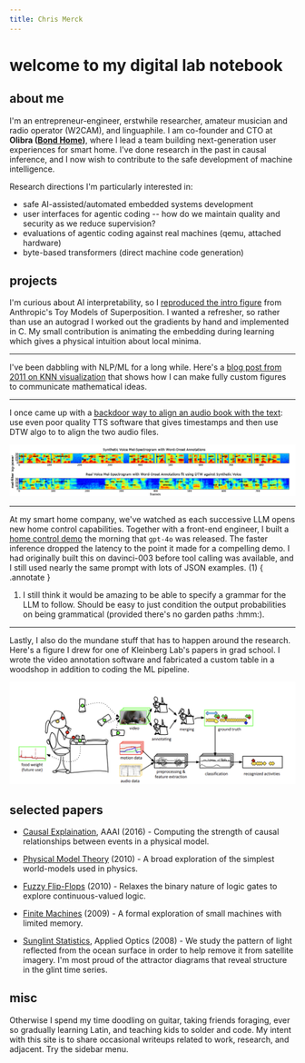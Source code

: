 ```yaml
---
title: Chris Merck
---
```


# welcome to my digital lab notebook

## about me

I'm an entrepreneur-engineer, erstwhile researcher, amateur musician and radio operator (W2CAM), and linguaphile. I am co-founder and CTO at **Olibra ([Bond Home](https://bondhome.io))**, where I lead a team building next-generation user experiences for smart home. I've done research in the past in causal inference, and I now wish to contribute to the safe development of machine intelligence.

Research directions I'm particularly interested in:

 - safe AI-assisted/automated embedded systems development
 - user interfaces for agentic coding -- how do we maintain quality and security as we reduce supervision?
 - evaluations of agentic coding against real machines (qemu, attached hardware)
 - byte-based transformers (direct machine code generation)

## projects

I'm curious about AI interpretability, so I [reproduced the intro figure](blog/2025/05/14/demonstrating-superposition/)
 from Anthropic's Toy Models of Superposition. I wanted a refresher, so rather than use an autograd I worked out the gradients by hand and implemented in C. My small contribution is animating the embedding during learning which gives a physical intuition about local minima.

---

I've been dabbling with NLP/ML for a long while. Here's a [blog post from 2011 on KNN visualization](https://quasiphysics.wordpress.com/2011/12/13/visualizing-k-nearest-neighbor-regression/) that shows how I can make fully custom figures to communicate mathematical ideas.

---

I once came up with a [backdoor way to align an audio book with the text](https://quasiphysics.wordpress.com/2013/08/08/speech-transcript-alignment/): use even poor quality TTS software that gives timestamps and then use DTW algo to to align the two audio files.

![aligned-spectrograms](assets/aligned-spectrograms.png)

---

At my smart home company, we've watched as each successive LLM opens new home control capabilities. 
Together with a front-end engineer, I built a [home control demo](https://www.youtube.com/watch?v=F_rlwDuOiXU) the morning that `gpt-4o` was released.
The faster inference dropped the latency to the point it made for a compelling demo. I had originally built this on davinci-003 before tool calling was available, and I still used nearly the same prompt with lots of JSON examples. (1) 
{ .annotate }

1. I still think it would be amazing to be able to specify a grammar for the LLM to follow. Should be easy to just condition the output probabilities on being grammatical (provided there's no garden paths :hmm:).

---

Lastly, I also do the mundane stuff that has to happen around the research. Here's a figure I drew for one of Kleinberg Lab's papers in grad school. I wrote the video annotation software and fabricated a custom table in a woodshop in addition to coding the ML pipeline.

![Kleinberg Lab](assets/pipeline.png)


## selected papers

- [Causal Explaination](https://github.com/chrismerck/chrismerck.github.io/raw/refs/heads/main/docs/assets/aaai-2016-merck.pdf), AAAI (2016) - Computing the strength of causal relationships between events in a physical model.

- [Physical Model Theory](https://github.com/chrismerck/chrismerck.github.io/raw/refs/heads/main/docs/assets/Merck-Physical_Model_Theory-2010.pdf) (2010) - A broad exploration of the simplest world-models used in physics.

- [Fuzzy Flip-Flops](https://github.com/chrismerck/chrismerck.github.io/raw/refs/heads/main/docs/assets/fuzzy-flip-flop.pdf) (2010) - Relaxes the binary nature of logic gates to explore continuous-valued logic.

- [Finite Machines](https://github.com/chrismerck/chrismerck.github.io/raw/refs/heads/main/docs/assets/finite_machines.pdf) (2009) - A formal exploration of small machines with limited memory.

- [Sunglint Statistics](https://github.com/chrismerck/chrismerck.github.io/raw/refs/heads/main/docs/assets/polarimetry.pdf), Applied Optics (2008) - We study the pattern of light reflected from the ocean surface in order to help remove it from satellite imagery. I'm most proud of the attractor diagrams that reveal structure in the glint time series.


## misc

Otherwise I spend my time doodling on guitar, taking friends foraging, ever so gradually learning Latin, and teaching kids to solder and code. My intent with this site is to share occasional writeups related to work, research, and adjacent. Try the sidebar menu.
